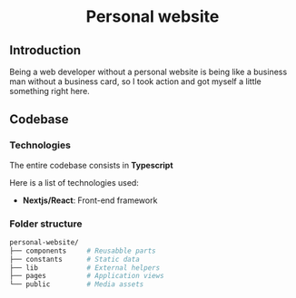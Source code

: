 <div align="center">

# Personal website

</div>

## Introduction

Being a web developer without a personal website is being like a business man without a business card, so I took action and got myself a little something right here.

## Codebase

### Technologies

The entire codebase consists in **Typescript**

Here is a list of technologies used:

- **Nextjs/React**: Front-end framework

### Folder structure

```sh
personal-website/
├── components     # Reusabble parts
├── constants      # Static data
├── lib            # External helpers
├── pages          # Application views
└── public         # Media assets
```
